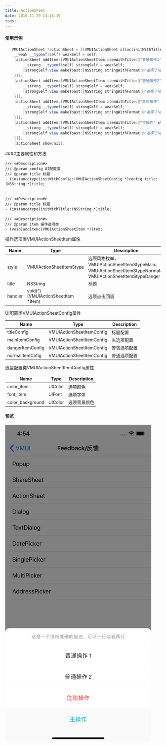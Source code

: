 ```yaml
---
title: ActionSheet
date: 2019-11-29 14:16:19
tags:
---
```




#### 使用示例

```java
   VMUIActionSheet *actionSheet = [[VMUIActionSheet alloc]initWithTitle:@"这是一个清晰准确的描述，可以一行或者两行"];
    __weak __typeof(self) weakSelf = self;
    [actionSheet addItem:[VMUIActionSheetItem itemWithTitle:@"普通操作1" style:VMUIActionSheetItemStypeNormal handler:^(VMUIActionSheetItem * _Nonnull action) {
        __strong __typeof(self) strongSelf = weakSelf;
        [strongSelf.view makeToast:[NSString stringWithFormat:@"选择了%@",action.title]];
    }]];
    [actionSheet addItem:[VMUIActionSheetItem itemWithTitle:@"普通操作2" style:VMUIActionSheetItemStypeNormal handler:^(VMUIActionSheetItem * _Nonnull action) {
        __strong __typeof(self) strongSelf = weakSelf;
        [strongSelf.view makeToast:[NSString stringWithFormat:@"选择了%@",action.title]];
    }]];
    [actionSheet addItem:[VMUIActionSheetItem itemWithTitle:@"危险操作" style:VMUIActionSheetItemStypeDanger handler:^(VMUIActionSheetItem * _Nonnull action) {
        __strong __typeof(self) strongSelf = weakSelf;
        [strongSelf.view makeToast:[NSString stringWithFormat:@"选择了%@",action.title]];
    }]];
    [actionSheet addItem:[VMUIActionSheetItem itemWithTitle:@"主操作" style:VMUIActionSheetItemStypeMain handler:^(VMUIActionSheetItem * _Nonnull action) {
        __strong __typeof(self) strongSelf = weakSelf;
        [strongSelf.view makeToast:[NSString stringWithFormat:@"选择了%@",action.title]];
    }]];
    [actionSheet show:nil];
```



####主要属性和方法

```
/// <#Description#>
/// @param config UI配置类
/// @param title 标题
- (instancetype)initWithConfig:(VMUIActionSheetConfig *)config title:(NSString *)title;


/// <#Description#>
/// @param title 标题
- (instancetype)initWithTitle:(NSString *)title;

/// <#Description#>
/// @param item 操作选项类
- (void)addItem:(VMUIActionSheetItem *)item;
```

操作选项类VMUIActionSheetItem属性

| Name    | Type                               | Description                                                  |
| ------- | ---------------------------------- | ------------------------------------------------------------ |
| style   | VMUIActionSheetItemStype           | 选项风格枚举，VMUIActionSheetItemStypeMain、VMUIActionSheetItemStypeNormal、VMUIActionSheetItemStypeDanger |
| title   | NSString                           | 标题                                                         |
| handler | void(^)(VMUIActionSheetItem *item) | 选项点击回调                                                 |



UI配置类VMUIActionSheetConfig属性

| Name             | Type                      | Description  |
| ---------------- | ------------------------- | ------------ |
| titleConfig      | VMUIActionSheetItemConfig | 标题配置     |
| mainItemConfig   | VMUIActionSheetItemConfig | 主选项配置   |
| dangerItemConfig | VMUIActionSheetItemConfig | 警告选项配置 |
| normalItemCofig  | VMUIActionSheetItemConfig | 普通选项配置 |



选型配置类VMUIActionSheetItemConfig属性

| Name             | Type    | Description  |
| ---------------- | ------- | ------------ |
| color_item       | UIColor | 选项颜色     |
| font_item        | UIFont  | 选项字体     |
| color_background | UIColor | 选项背景颜色 |



#### 预览

![img](images/ActionSheet.png)